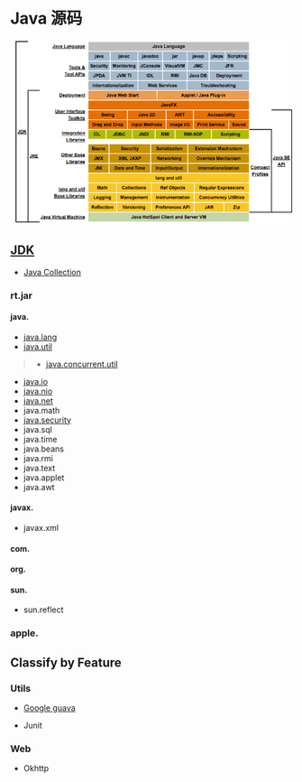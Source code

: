 # Java 源码

![](pic/Java-Concept.png)

## [JDK](JDK/README.md)
* [Java Collection](JDK/collection/README.md)
### rt.jar
#### java.
* [java.lang](JDK/java.lang/README.md)
* [java.util](JDK/java.util/README.md)
> * [java.concurrent.util](JDK/java.util.concurrent/README.md)
* [java.io](JDK/java.io/README.md)
* [java.nio](JDK/java.nio/README.md)
* [java.net](JDK/java.net/README.md)
* java.math
* [java.security](JDK/java.security/README.md)
* java.sql
* java.time
* java.beans
* java.rmi
* java.text
* java.applet
* java.awt

#### javax.
* javax.xml

#### com.

#### org.

#### sun.
* sun.reflect

### apple.

## Classify by Feature
### Utils
* [Google guava](Guava/README.md)

* Junit

### Web
* Okhttp